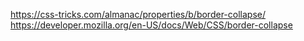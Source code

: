 https://css-tricks.com/almanac/properties/b/border-collapse/
https://developer.mozilla.org/en-US/docs/Web/CSS/border-collapse
